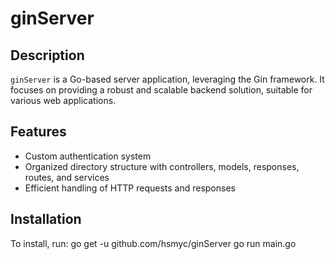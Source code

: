 # ginServer

## Description
`ginServer` is a Go-based server application, leveraging the Gin framework. It focuses on providing a robust and scalable backend solution, suitable for various web applications.

## Features
- Custom authentication system
- Organized directory structure with controllers, models, responses, routes, and services
- Efficient handling of HTTP requests and responses

## Installation
To install, run:
go get -u github.com/hsmyc/ginServer
go run main.go
